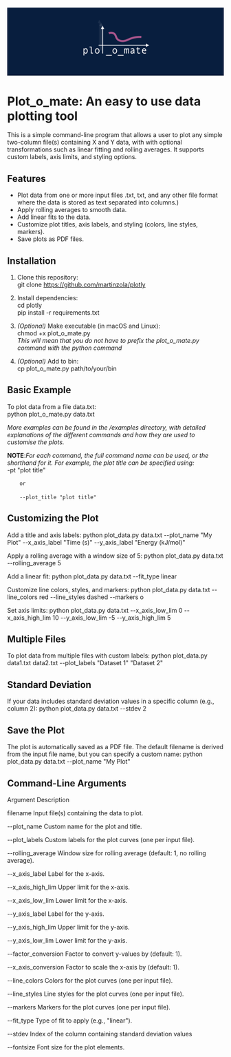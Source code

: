 ![Logo](images/logo.png)

# Plot_o_mate: An easy to use data plotting tool

This is a simple command-line program that allows a user to plot any simple two-column file(s) containing X and Y data,
with with optional transformations such as linear fitting and rolling averages. It supports custom labels, axis limits, and styling options.

## Features
- Plot data from one or more input files .txt, txt, and any other file format where the data is stored as text separated into columns.)
- Apply rolling averages to smooth data.
- Add linear fits to the data.
- Customize plot titles, axis labels, and styling (colors, line styles, markers).
- Save plots as PDF files.

## Installation

1. Clone this repository:  
   git clone https://github.com/martinzola/plotly

2. Install dependencies:  
    cd plotly  
    pip install -r requirements.txt  

3. *(Optional)* Make executable (in macOS and Linux):  
    chmod +x plot_o_mate.py  
    *This will mean that you do not have to prefix the plot_o_mate.py command with the python command*  

4. *(Optional)* Add to bin:  
    cp plot_o_mate.py path/to/your/bin  


## Basic Example

To plot data from a file data.txt:  
    python plot_o_mate.py data.txt  

*More examples can be found in the /examples directory, with detailed explanations of the different commands and*
*how they are used to customise the plots.* 

**NOTE**:*For each command, the full command name can be used, or the shorthand for it.*
*For example, the plot title can be specified using:*  
        -pt "plot title"  

        or  

        --plot_title "plot title"


## Customizing the Plot

Add a title and axis labels:
    python plot_data.py data.txt --plot_name "My Plot" --x_axis_label "Time (s)" --y_axis_label "Energy (kJ/mol)"

Apply a rolling average with a window size of 5:
    python plot_data.py data.txt --rolling_average 5

Add a linear fit:
    python plot_data.py data.txt --fit_type linear

Customize line colors, styles, and markers:
    python plot_data.py data.txt --line_colors red --line_styles dashed --markers o

Set axis limits:
    python plot_data.py data.txt --x_axis_low_lim 0 --x_axis_high_lim 10 --y_axis_low_lim -5 --y_axis_high_lim 5

## Multiple Files

To plot data from multiple files with custom labels:
    python plot_data.py data1.txt data2.txt --plot_labels "Dataset 1" "Dataset 2"
    
## Standard Deviation

If your data includes standard deviation values in a specific column (e.g., column 2):
    python plot_data.py data.txt --stdev 2

## Save the Plot

The plot is automatically saved as a PDF file. The default filename is derived from the input file name, but you can specify a custom name:
    python plot_data.py data.txt --plot_name "My Plot"

## Command-Line Arguments

Argument	    Description

filename	        Input file(s) containing the data to plot.

--plot_name 	    Custom name for the plot and title.

--plot_labels	    Custom labels for the plot curves (one per input file).

--rolling_average	Window size for rolling average (default: 1, no rolling average).

--x_axis_label	    Label for the x-axis.

--x_axis_high_lim	Upper limit for the x-axis.

--x_axis_low_lim	Lower limit for the x-axis.

--y_axis_label	    Label for the y-axis.

--y_axis_high_lim	Upper limit for the y-axis.

--y_axis_low_lim	Lower limit for the y-axis.

--factor_conversion	Factor to convert y-values by (default: 1).

--x_axis_conversion	Factor to scale the x-axis by (default: 1).

--line_colors	    Colors for the plot curves (one per input file).

--line_styles	    Line styles for the plot curves (one per input file).

--markers	        Markers for the plot curves (one per input file).

--fit_type	        Type of fit to apply (e.g., "linear").

--stdev	            Index of the column containing standard deviation values

--fontsize	        Font size for the plot elements.
